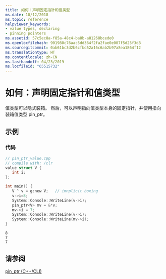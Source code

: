 ```yaml
---
title: 如何：声明固定指针和值类型
ms.date: 10/12/2018
ms.topic: reference
helpviewer_keywords:
- value types, declaring
- pinning pointers
ms.assetid: 57c5ec8a-f85a-48c4-ba8b-a81268bcede0
ms.openlocfilehash: 901980c76aac5dd364f2fa2fae0e007f5d25f3d8
ms.sourcegitcommit: 0ab61bc3d2b6cfbd52a16c6ab2b97a8ea1864f12
ms.translationtype: HT
ms.contentlocale: zh-CN
ms.lasthandoff: 04/23/2019
ms.locfileid: "65515732"
---
```

# <a name="how-to-declare-pinning-pointers-and-value-types"></a>如何：声明固定指针和值类型

值类型可以隐式装箱。 然后，可以声明指向值类型本身的固定指针，并使用指向装箱值类型 pin_ptr。

## <a name="example"></a>示例

### <a name="code"></a>代码

```cpp
// pin_ptr_value.cpp
// compile with: /clr
value struct V {
   int i;
};

int main() {
   V ^ v = gcnew V;   // imnplicit boxing
   v->i=8;
   System::Console::WriteLine(v->i);
   pin_ptr<V> mv = &*v;
   mv->i = 7;
   System::Console::WriteLine(v->i);
   System::Console::WriteLine(mv->i);
}
```

```Output
8
7
7
```

## <a name="see-also"></a>请参阅

[pin_ptr (C++/CLI)](pin-ptr-cpp-cli.md)